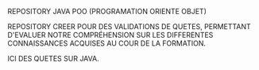 REPOSITORY JAVA POO (PROGRAMATION ORIENTE OBJET) 

REPOSITORY CREER POUR DES VALIDATIONS DE QUETES, PERMETTANT D'EVALUER NOTRE COMPRÉHENSION SUR LES DIFFERENTES CONNAISSANCES
ACQUISES AU COUR DE LA FORMATION.

ICI DES QUETES SUR JAVA.
